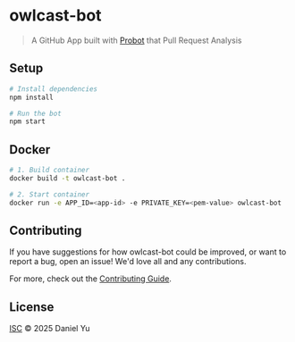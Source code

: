 # owlcast-bot

> A GitHub App built with [Probot](https://github.com/probot/probot) that Pull Request Analysis

## Setup

```sh
# Install dependencies
npm install

# Run the bot
npm start
```

## Docker

```sh
# 1. Build container
docker build -t owlcast-bot .

# 2. Start container
docker run -e APP_ID=<app-id> -e PRIVATE_KEY=<pem-value> owlcast-bot
```

## Contributing

If you have suggestions for how owlcast-bot could be improved, or want to report a bug, open an issue! We'd love all and any contributions.

For more, check out the [Contributing Guide](CONTRIBUTING.md).

## License

[ISC](LICENSE) © 2025 Daniel Yu

